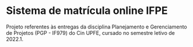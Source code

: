# Sistema de matrícula online IFPE
Projeto referentes às entregas da disciplina Planejamento e Gerenciamento de Projetos (PGP - IF979) do Cin UPFE, cursado no semestre letivo de 2022.1.

